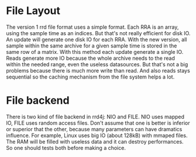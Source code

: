 # File Layout #

The version 1 rrd file format uses a simple format. Each RRA is an array, using the sample time as an indices. But that's not really efficient for disk IO. An update will generate one disk IO for each RRA.
With the new version, all sample within the same archive for a given sample time is stored in the same row of a matrix. With this method each update generate a single IO. Reads generate more IO because the whole archive needs to the read within the needed range, even the useless datasources. But that's not a big problems because there is much more write than read. And also reads stays sequential so the caching mechanism from the file system helps  a lot.

# File backend #

There is two kind of file backend in rrd4j: NIO and FILE. NIO uses mapped IO, FILE uses random access files. Don't assume that one is better is inferior or superior that the other, because many parameters can have dramatics influence. For example, Linux uses big IO (about 128kB) with mmaped files. The RAM will be filled with useless data and it can destroy performances. So one should tests both before making a choice.